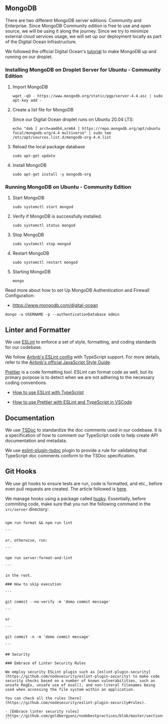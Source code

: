 ## MongoDB

There are two different MongoDB server editions: Community and Enterprise. Since MongoDB Community edition is free to use and open source, we will be using it along the journey. Since we try to minimize external cloud services usage, we will set up our deployment locally as part of the Digital Ocean Infrastructure.

We followed the official Digital Ocean's [tutorial](https://www.mongodb.com/digital-ocean) to make MongoDB up and running on our droplet.

### Installing MongoDB on Droplet Server for Ubuntu - Community Edition

<ol>
  <li>Import MongoDB</li>

    wget -qO - https://www.mongodb.org/static/pgp/server-4.4.asc | sudo apt-key add -

  <li>Create a list file for MongoDB</li>

Since our Digital Ocean droplet runs on Ubuntu 20.04 LTS:

    echo "deb [ arch=amd64,arm64 ] https://repo.mongodb.org/apt/ubuntu focal/mongodb-org/4.4 multiverse" | sudo tee /etc/apt/sources.list.d/mongodb-org-4.4.list

  <li>Reload the local package database</li>

    sudo apt-get update

  <li>Install MongoDB</li>

    sudo apt-get install -y mongodb-org

</ol>

### Running MongoDB on Ubuntu - Community Edition

<ol>
  <li>Start MongoDB</li>

    sudo systemctl start mongod

  <li>Verify if MongoDB is successfully installed.</li>

    sudo systemctl status mongod

  <li>Stop MongoDB</li>

    sudo systemctl stop mongod

  <li>Restart MongoDB</li>

    sudo systemctl restart mongod

  <li>Starting MongoDB</li>

    mongo

</ol>

Read more about how to set Up MongoDB Authentication and Firewall Configuration:

- https://www.mongodb.com/digital-ocean

```
mongo -u USERNAME -p --authenticationDatabase admin
```

## Linter and Formatter

We use [ESLint](https://eslint.org) to enforce a set of style, formatting, and coding standards for our codebase.

We follow [Airbnb's ESLint config](https://www.npmjs.com/package/eslint-config-airbnb-typescript) with TypeScript support. For more details, refer to the [Airbnb's official JavaScript Style Guide](https://github.com/airbnb/javascript).

[Prettier](https://prettier.io) is a code formatting tool. ESLint can format code as well, but its primary purpose is to detect when we are not adhering to the necessary coding conventions.

- [How to use ESLint with TypeScript](https://khalilstemmler.com/blogs/typescript/eslint-for-typescript)

- [How to use Prettier with ESLint and TypeScript in VSCode](https://khalilstemmler.com/blogs/tooling/prettier)

## Documentation

We use [TSDoc](https://tsdoc.org) to standardize the doc comments used in our codebase. It is a specification of how to comment our TypeScript code to help create API documentation and metadata.

We use [eslint-plugin-tsdoc](https://www.npmjs.com/package/eslint-plugin-tsdoc) plugin to provide a rule for validating that TypeScript doc comments conform to the TSDoc specification.

## Git Hooks

We use git hooks to ensure tests are run, code is formatted, and etc., before even pull requests are created. The article followed is [here](https://khalilstemmler.com/blogs/tooling/enforcing-husky-precommit-hooks/).

We manage hooks using a package called [husky](https://www.npmjs.com/package/husky). Essentially, before commiting code, make sure that you run the following command in the `src/server` directory:

````

npm run format && npm run lint

```

or, otherwise, run:

```

npm run server:format-and-lint

```

in the root.

### How to skip execution

```

git commit --no-verify -m 'demo commit message'

```

or

```

git commit -n -m 'demo commit message'

```

## Security

### Embrace of Linter Security Rules

We employ security ESLint plugin such as [eslint-plugin-security](https://github.com/nodesecurity/eslint-plugin-security) to make code security checks based on a number of known vulnerabilities, such as unsafe RegEx, unsafe use of eval(), and non-literal filenames being used when accessing the file system within an application.

You can check all the rules [here](https://github.com/nodesecurity/eslint-plugin-security#rules).

- [Embrace linter security rules](https://github.com/goldbergyoni/nodebestpractices/blob/master/sections/security/lintrules.md)
```
````

